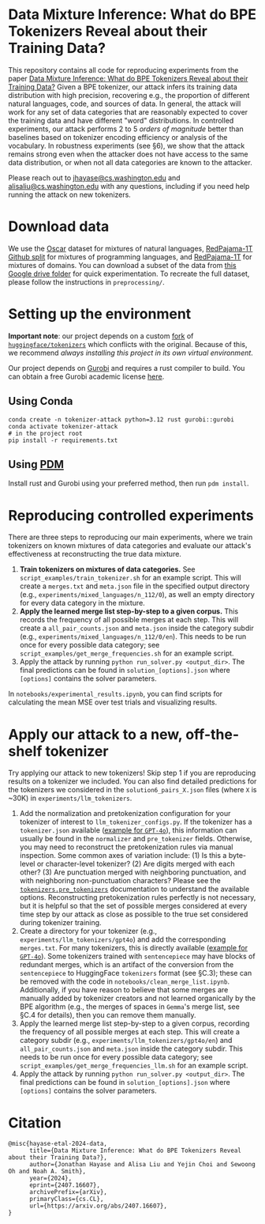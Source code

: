# Data Mixture Inference: What do BPE Tokenizers Reveal about their Training Data?

This repository contains all code for reproducing experiments from the paper [Data Mixture Inference: What do BPE Tokenizers Reveal about their Training Data?](https://arxiv.org/abs/2407.16607) Given a BPE tokenizer, our attack infers its training data distribution with high precision, recovering e.g., the proportion of different natural languages, code, and sources of data. In general, the attack will work for any set of data categories that are reasonably expected to cover the training data and have different "word" distributions. In controlled experiments, our attack performs 2 to 5 *orders of magnitude* better than baselines based on tokenizer encoding efficiency or analysis of the vocabulary. In robustness experiments (see §6), we show that the attack remains strong even when the attacker does not have access to the same data distribution, or when not all data categories are known to the attacker.

Please reach out to jhayase@cs.washington.edu and alisaliu@cs.washington.edu with any questions, including if you need help running the attack on new tokenizers.

# Download data
We use the [Oscar](https://huggingface.co/datasets/oscar-corpus/OSCAR-2301) dataset for mixtures of natural languages, [RedPajama-1T](https://huggingface.co/datasets/togethercomputer/RedPajama-Data-1T) [Github split](https://huggingface.co/datasets/togethercomputer/RedPajama-Data-1T/blob/main/urls/github.txt) for mixtures of programming languages, and [RedPajama-1T](https://huggingface.co/datasets/togethercomputer/RedPajama-Data-1T) for mixtures of domains. You can download a subset of the data from [this Google drive folder](https://drive.google.com/drive/folders/1jF12d_NsuNfVpC9JsAbK215gVYw72gXA?usp=sharing) for quick experimentation. To recreate the full dataset, please follow the instructions in `preprocessing/`.

# Setting up the environment

**Important note**: our project depends on a custom [fork](https://github.com/alisawuffles/tokenizers-bpe-attack) of [`huggingface/tokenizers`](https://github.com/huggingface/tokenizers) which conflicts with the original.
Because of this, we recommend *always installing this project in its own virtual environment*.

Our project depends on [Gurobi](https://www.gurobi.com/) and requires a rust compiler to build. You can obtain a free Gurobi academic license [here](https://www.gurobi.com/academia/academic-program-and-licenses/).

## Using Conda

```
conda create -n tokenizer-attack python=3.12 rust gurobi::gurobi
conda activate tokenizer-attack
# in the project root
pip install -r requirements.txt
```

## Using [PDM](https://pdm-project.org)

Install rust and Gurobi using your preferred method, then run `pdm install`.

# Reproducing controlled experiments
There are three steps to reproducing our main experiments, where we train tokenizers on known mixtures of data categories and evaluate our attack's effectiveness at reconstructing the true data mixture.

1. **Train tokenizers on mixtures of data categories.** See `script_examples/train_tokenizer.sh` for an example script. This will create a `merges.txt` and `meta.json` file in the specified output directory (e.g., `experiments/mixed_languages/n_112/0`), as well an empty directory for every data category in the mixture.
2. **Apply the learned merge list step-by-step to a given corpus.** This records the frequency of all possible merges at each step. This will create a `all_pair_counts.json` and `meta.json` inside the category subdir (e.g., `experiments/mixed_languages/n_112/0/en`). This needs to be run once for every possible data category; see `script_examples/get_merge_frequencies.sh` for an example script.
3. Apply the attack by running `python run_solver.py <output_dir>`. The final predictions can be found in `solution_[options].json` where `[options]` contains the solver parameters.

In `notebooks/experimental_results.ipynb`, you can find scripts for calculating the mean MSE over test trials and visualizing results.

# Apply our attack to a new, off-the-shelf tokenizer
Try applying our attack to new tokenizers! Skip step 1 if you are reproducing results on a tokenizer we included. You can also find detailed predictions for the tokenizers we considered in the `solution6_pairs_X.json` files (where `X` is ~30K) in `experiments/llm_tokenizers`.

1. Add the normalization and pretokenization configuration for your tokenizer of interest to `llm_tokenizer_configs.py`. If the tokenizer has a `tokenizer.json` available ([example for `GPT-4o`](https://huggingface.co/Xenova/gpt-4o/blob/main/tokenizer.json)), this information can usually be found in the `normalizer` and `pre_tokenizer` fields. Otherwise, you may need to reconstruct the pretokenization rules via manual inspection. Some common axes of variation include: (1) Is this a byte-level or character-level tokenizer? (2) Are digits merged with each other? (3) Are punctuation merged with neighboring punctuation, and with neighboring non-punctuation characters? Please see the [`tokenizers.pre_tokenizers`](https://huggingface.co/docs/tokenizers/en/api/pre-tokenizers) documentation to understand the available options. Reconstructing pretokenization rules perfectly is not necessary, but it is helpful so that the set of possible merges considered at every time step by our attack as close as possible to the true set considered during tokenizer training.
2. Create a directory for your tokenizer (e.g., `experiments/llm_tokenizers/gpt4o`) and add the corresponding `merges.txt`. For many tokenizers, this is directly available ([example for `GPT-4o`](https://huggingface.co/Xenova/gpt-4o/blob/main/merges.txt)). Some tokenizers trained with `sentencepiece` may have blocks of redundant merges, which is an artifact of the conversion from the `sentencepiece` to HuggingFace `tokenizers` format (see §C.3); these can be removed with the code in `notebooks/clean_merge_list.ipynb`. Additionally, if you have reason to believe that some merges are manually added by tokenizer creators and not learned organically by the BPE algorithm (e.g., the merges of spaces in `Gemma`'s merge list, see §C.4 for details), then you can remove them manually. 
3. Apply the learned merge list step-by-step to a given corpus, recording the frequency of all possible merges at each step. This will create a category subdir (e.g., `experiments/llm_tokenizers/gpt4o/en`) and `all_pair_counts.json` and `meta.json` inside the category subdir. This needs to be run once for every possible data category; see `script_examples/get_merge_frequencies_llm.sh` for an example script.
4. Apply the attack by running `python run_solver.py <output_dir>`. The final predictions can be found in `solution_[options].json` where `[options]` contains the solver parameters.

# Citation
```
@misc{hayase-etal-2024-data,
      title={Data Mixture Inference: What do BPE Tokenizers Reveal about their Training Data?}, 
      author={Jonathan Hayase and Alisa Liu and Yejin Choi and Sewoong Oh and Noah A. Smith},
      year={2024},
      eprint={2407.16607},
      archivePrefix={arXiv},
      primaryClass={cs.CL},
      url={https://arxiv.org/abs/2407.16607}, 
}
```
